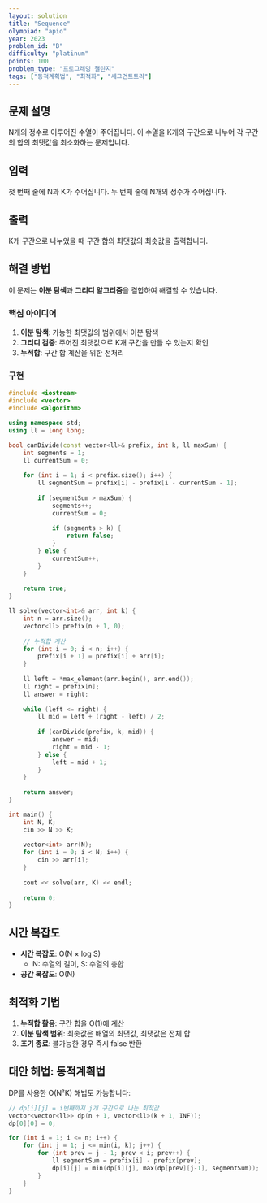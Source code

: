 ```yaml
---
layout: solution
title: "Sequence"
olympiad: "apio"
year: 2023
problem_id: "B"
difficulty: "platinum"
points: 100
problem_type: "프로그래밍 챌린지"
tags: ["동적계획법", "최적화", "세그먼트트리"]
---
```


## 문제 설명

N개의 정수로 이루어진 수열이 주어집니다. 이 수열을 K개의 구간으로 나누어 각 구간의 합의 최댓값을 최소화하는 문제입니다.

## 입력

첫 번째 줄에 N과 K가 주어집니다.
두 번째 줄에 N개의 정수가 주어집니다.

## 출력

K개 구간으로 나누었을 때 구간 합의 최댓값의 최솟값을 출력합니다.

## 해결 방법

이 문제는 **이분 탐색**과 **그리디 알고리즘**을 결합하여 해결할 수 있습니다.

### 핵심 아이디어

1. **이분 탐색**: 가능한 최댓값의 범위에서 이분 탐색
2. **그리디 검증**: 주어진 최댓값으로 K개 구간을 만들 수 있는지 확인
3. **누적합**: 구간 합 계산을 위한 전처리

### 구현

```cpp
#include <iostream>
#include <vector>
#include <algorithm>

using namespace std;
using ll = long long;

bool canDivide(const vector<ll>& prefix, int k, ll maxSum) {
    int segments = 1;
    ll currentSum = 0;
    
    for (int i = 1; i < prefix.size(); i++) {
        ll segmentSum = prefix[i] - prefix[i - currentSum - 1];
        
        if (segmentSum > maxSum) {
            segments++;
            currentSum = 0;
            
            if (segments > k) {
                return false;
            }
        } else {
            currentSum++;
        }
    }
    
    return true;
}

ll solve(vector<int>& arr, int k) {
    int n = arr.size();
    vector<ll> prefix(n + 1, 0);
    
    // 누적합 계산
    for (int i = 0; i < n; i++) {
        prefix[i + 1] = prefix[i] + arr[i];
    }
    
    ll left = *max_element(arr.begin(), arr.end());
    ll right = prefix[n];
    ll answer = right;
    
    while (left <= right) {
        ll mid = left + (right - left) / 2;
        
        if (canDivide(prefix, k, mid)) {
            answer = mid;
            right = mid - 1;
        } else {
            left = mid + 1;
        }
    }
    
    return answer;
}

int main() {
    int N, K;
    cin >> N >> K;
    
    vector<int> arr(N);
    for (int i = 0; i < N; i++) {
        cin >> arr[i];
    }
    
    cout << solve(arr, K) << endl;
    
    return 0;
}
```

## 시간 복잡도

- **시간 복잡도**: O(N × log S)
  - N: 수열의 길이, S: 수열의 총합
- **공간 복잡도**: O(N)

## 최적화 기법

1. **누적합 활용**: 구간 합을 O(1)에 계산
2. **이분 탐색 범위**: 최솟값은 배열의 최댓값, 최댓값은 전체 합
3. **조기 종료**: 불가능한 경우 즉시 false 반환

## 대안 해법: 동적계획법

DP를 사용한 O(N²K) 해법도 가능합니다:

```cpp
// dp[i][j] = i번째까지 j개 구간으로 나눈 최적값
vector<vector<ll>> dp(n + 1, vector<ll>(k + 1, INF));
dp[0][0] = 0;

for (int i = 1; i <= n; i++) {
    for (int j = 1; j <= min(i, k); j++) {
        for (int prev = j - 1; prev < i; prev++) {
            ll segmentSum = prefix[i] - prefix[prev];
            dp[i][j] = min(dp[i][j], max(dp[prev][j-1], segmentSum));
        }
    }
}
```
